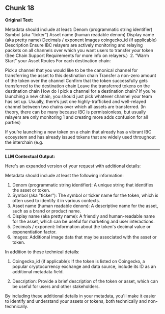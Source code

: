 ## Chunk 18

**Original Text:**

Metadata should include at least:
Denom (programmatic string identifier)
Symbol (aka “ticker”)
Asset name (human readable denom)
Display name (aka pretty name)
Decimals / exponent
Images
coingecko_id (if applicable)
Description
Ensure IBC relayers are actively monitoring and relaying packets on all channels over which you want users to transfer your token (See Chain Support Requirements for more info on relayers.)
​
2. “Warm Start” your Asset Routes
For each destination chain:

Pick a channel that you would like to be the canonical channel for transferring the asset to this destination chain
Transfer a non-zero amount of the token over the channel
Confirm that the token successfully gets transferred to the destination chain
Leave the transferred tokens on the destination chain
How do I pick a channel for a destination chain? If you’re launching a new chain, you should just pick whatever channel your team has set up. Usually, there’s just one highly-trafficked and well-relayed channel between two chains over which all assets are transferred. (In theory, there can be many because IBC is permissionless, but usually relayers are only monitoring 1 and creating more adds confusion for all parties)

If you’re launching a new token on a chain that already has a vibrant IBC ecosystem and has already issued tokens that are widely used throughout the interchain (e.g.

---

**LLM Contextual Output:**

Here's an expanded version of your request with additional details:

Metadata should include at least the following information:

1. Denom (programmatic string identifier): A unique string that identifies the asset or token.
2. Symbol (aka "ticker"): The symbol or ticker name for the token, which is often used to identify it in various contexts.
3. Asset name (human readable denom): A descriptive name for the asset, such as a brand or product name.
4. Display name (aka pretty name): A friendly and human-readable name for the asset, which can be useful for marketing and user interactions.
5. Decimals / exponent: Information about the token's decimal value or exponentiation factor.
6. Images: Additional image data that may be associated with the asset or token.

In addition to these technical details:

1. Coingecko_id (if applicable): If the token is listed on Coingecko, a popular cryptocurrency exchange and data source, include its ID as an additional metadata field.

2. Description: Provide a brief description of the token or asset, which can be useful for users and other stakeholders.

By including these additional details in your metadata, you'll make it easier to identify and understand your assets or tokens, both technically and non-technically.
